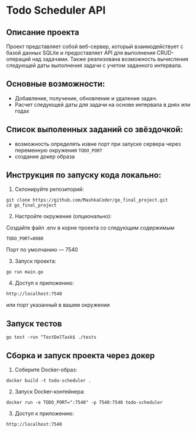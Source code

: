 # Todo Scheduler API

## Описание проекта
Проект представляет собой веб-сервер, который взаимодействует с базой данных SQLite и предоставляет API для выполнения CRUD-операций над задачами. Также реализована возможность вычисления следующей даты выполнения задачи с учетом заданного интервала.

## Основные возможности:

- Добавление, получение, обновление и удаление задач.
- Расчет следующей даты для задачи на основе интервала в днях или годах

## Список выполенных заданий со звёздочкой:
- возможность определять извне порт при запуске сервера через переменную окружения `TODO_PORT`
- создание докер образа

## Инструкция по запуску кода локально:

1. Cклонируйте репозиторий:
```
git clone https://github.com/MashkaCoder/go_final_project.git
cd go_final_project
```
2. Настройте окружениe (опционально):

Создайте файл .env в корне проекта со следующим содержимым
```
TODO_PORT=8080
```
Порт по умолчанию — 7540

3. Запуск проекта:

```
go run main.go
```

4. Доступ к приложению:
```
http://localhost:7540
```
или порт указанный в вашем окружении

## Запуск тестов
```
go test -run ^TestDelTask$ ./tests
```

## Сборка и запуск проекта через докер
1. Соберите Docker-образ:
```
docker build -t todo-scheduler .
```

2. Запуск Docker-контейнера:
```
docker run -e TODO_PORT=":7540" -p 7540:7540 todo-scheduler
```

3. Доступ к приложению:
```
http://localhost:7540
```

